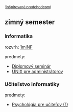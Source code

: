 <small> ([inšpirované predchodcom](https://hranolkyshamburgerom.sk)) </small>

## zimný semester

### Informatika
rozvrh: [1mINF](https://candle.fmph.uniba.sk/kruzky/1mINF)

predmety:

- [Diplomový seminár](minf/diplomovy-seminar)
- [UNIX pre administrátorov](minf/unix-pre-administratorov)

### Učiteľstvo informatiky

predmety:
- [Psychológia pre učiteľov (1)](puin/psychologia-pre-ucitelov)
